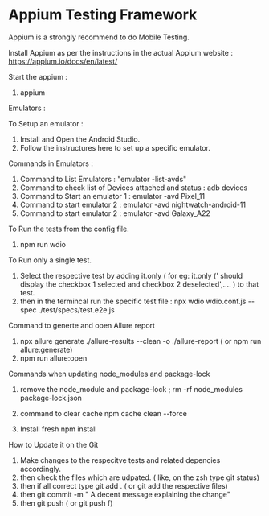 # Appium Testing Framework

Appium is a strongly recommend to do Mobile Testing.

Install Appium as per the instructions in the actual Appium website : https://appium.io/docs/en/latest/

Start the appium : 
1. appium

Emulators :

To Setup an emulator :

1. Install and Open the Android Studio.
2. Follow the instructures here to set up a specific emulator.

Commands in Emulators :

1. Command to List Emulators : "emulator -list-avds"
2. Command to check list of Devices attached and status : adb devices
3. Command to Start an emulator 1 : emulator -avd Pixel_11
4. Command to start emulator 2 : emulator -avd nightwatch-android-11
5. Command to start emulator 2 : emulator -avd Galaxy_A22


To Run the tests from the config file. 

1. npm run wdio

To Run only a single test.
1. Select the respective test by adding it.only ( for eg: it.only (' should display the checkbox 1 selected and checkbox 2 deselected',.... ) to that test.
2. then in the termincal run the specific test file : npx wdio wdio.conf.js --spec ./test/specs/test.e2e.js

Command to generte and open Allure report

1. npx allure generate ./allure-results --clean -o ./allure-report  ( or npm run allure:generate)
2. npm run allure:open


Commands when updating node_modules and package-lock 
1. remove the node_module and package-lock ; rm -rf node_modules package-lock.json

2. command to clear cache
   npm cache clean --force

3. Install fresh
   npm install


How to Update it on the Git 
1. Make changes to the respecitve tests and related depencies accordingly.
2. then check the files which are udpated. ( like, on the zsh type git status)
3. then if all correct type git add . ( or git add the respective files)
4. then git commit -m " A decent message explaining the change"
5. then git push ( or git push f)
